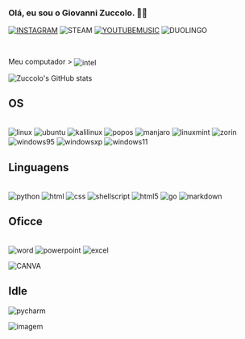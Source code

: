 ### Olá, eu sou o Giovanni Zuccolo. ✋🏼
[![INSTAGRAM](https://img.shields.io/badge/Instagram-E4405F?style=for-the-badge&logo=instagram&logoColor=white)](https://www.instagram.com/giovanni__zuccolo/)
![STEAM](https://img.shields.io/badge/Steam-000000?style=for-the-badge&logo=steam&logoColor=white)
[![YOUTUBEMUSIC](https://img.shields.io/badge/YouTube_Music-FF0000?style=for-the-badge&logo=youtube-music&logoColor=white)](https://music.youtube.com/channel/UCUkAbYrwdYor05DuvshbAfQ)
![DUOLINGO](https://img.shields.io/badge/Duolingo-58CC02?style=for-the-badge&logo=Duolingo&logoColor=white)
<div style="display: inline_block"><br/>
    <p>
        Meu computador > <img align="center" alt="intel" src="https://img.shields.io/badge/Intel-Core_i5_10th-0071C5?style=for-the-badge&logo=intel&logoColor=white" />
    </p>
    
</div>

![Zuccolo's GitHub stats](https://github-readme-stats.vercel.app/api?username=giovannizuccolo&show_icons=true&theme=radical)

## OS
<div style="display: inline_block"><br/>
    <img align="center" alt="linux" src="https://img.shields.io/badge/Linux-FCC624?style=for-the-badge&logo=linux&logoColor=black" />
    <img align="center" alt="ubuntu" src="https://img.shields.io/badge/Ubuntu-E95420?style=for-the-badge&logo=ubuntu&logoColor=white" />
    <img align="center" alt="kalilinux" src="https://img.shields.io/badge/Kali_Linux-557C94?style=for-the-badge&logo=kali-linux&logoColor=white" />
    <img align="center" alt="popos" src="https://img.shields.io/badge/Pop!_OS-48B9C7?style=for-the-badge&logo=Pop!_OS&logoColor=white" />
    <img align="center" alt="manjaro" src="https://img.shields.io/badge/manjaro-35BF5C?style=for-the-badge&logo=manjaro&logoColor=white" />
    <img align="center" alt="linuxmint" src="https://img.shields.io/badge/Linux_Mint-87CF3E?style=for-the-badge&logo=linux-mint&logoColor=white" />
    <img align="center" alt="zorin" src="https://img.shields.io/badge/Zorin%20OS-0CC1F3?style=for-the-badge&logo=zorin&logoColor=white" />
    <img align="center" alt="windows95" src="https://img.shields.io/badge/Windows_95-008080?style=for-the-badge&logo=windows-95&logoColor=white" />
    <img align="center" alt="windowsxp" src="https://img.shields.io/badge/Windows_XP-003399?style=for-the-badge&logo=windows-xp&logoColor=white" />
    <img align="center" alt="windows11" src="https://img.shields.io/badge/Windows-0078D6?style=for-the-badge&logo=windows&logoColor=white" />
</div>

## Linguagens
<div style="display: inlene_block"><br/>
    <img align="center" alt="python" src="https://img.shields.io/badge/Python-3776AB?style=for-the-badge&logo=python&logoColor=white" />
    <img align="center" alt="html" src="https://img.shields.io/badge/HTML-239120?style=for-the-badge&logo=html5&logoColor=white" />
    <img align="center" alt="css" src="https://img.shields.io/badge/CSS-239120?&style=for-the-badge&logo=css3&logoColor=white"/>
    <img align="center" alt="shellscript" src="https://img.shields.io/badge/Shell_Script-121011?style=for-the-badge&logo=gnu-bash&logoColor=white"/>
    <img align="center" alt="html5" src="https://img.shields.io/badge/HTML5-E34F26?style=for-the-badge&logo=html5&logoColor=white"/>
    <img align="center" alt="go" src="https://img.shields.io/badge/Go-00ADD8?style=for-the-badge&logo=go&logoColor=white"/>
    <img align="center" alt="markdown" src="https://img.shields.io/badge/Markdown-000000?style=for-the-badge&logo=markdown&logoColor=white"/>
</div>

## Oficce
<div style="display: inlene_block"><br/>
    <img align="center" alt="word" src="https://img.shields.io/badge/Microsoft_Word-2B579A?style=for-the-badge&logo=microsoft-word&logoColor=white" />
    <img align="center" alt="powerpoint" src="https://img.shields.io/badge/Microsoft_PowerPoint-B7472A?style=for-the-badge&logo=microsoft-powerpoint&logoColor=white" />
    <img align="center" alt="excel" src="https://img.shields.io/badge/Microsoft_Excel-217346?style=for-the-badge&logo=microsoft-excel&logoColor=white" />
</div>



![CANVA](https://img.shields.io/badge/Canva-%2300C4CC.svg?&style=for-the-badge&logo=Canva&logoColor=white)


## Idle

![pycharm](https://img.shields.io/badge/PyCharm-000000.svg?&style=for-the-badge&logo=PyCharm&logoColor=white)

![imagem](https://i.pinimg.com/originals/75/87/df/7587df77ef521cf98057d0028ee983f1.gif)
